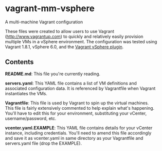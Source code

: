 # vagrant-mm-vsphere
A multi-machine Vagrant configuration

These files were created to allow users to use Vagrant (http://www.vagrantup.com) to quickly and relatively easily provision multiple VMs in a vSphere environment. The configuration was tested using Vagrant 1.8.1, vSphere 6.0, and the [Vagrant vSphere plugin](https://github.com/nsidc/vagrant-vsphere).

## Contents
**README.md**: This file you're currently reading.

**servers.yaml**: This YAML file contains a list of VM definitions and associated configuration data. It is referenced by Vagrantfile when Vagrant instantiates the VMs.

**Vagrantfile**: This file is used by Vagrant to spin up the virtual machines. This file is fairly extensively commented to help explain what's happening. You'll have to edit this for your environment, substituting your vCenter, username/password, etc.

**vcenter.yaml.EXAMPLE**: This YAML file contains details for your vCenter instance, including credentials. You'll need to amend this file accordingly and save it as vcenter.yaml in same directory as your Vagrantfile and servers.yaml file (drop the EXAMPLE).
